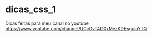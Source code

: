 # dicas_css_1

Dicas feitas para meu canal no youtube
https://www.youtube.com/channel/UCcGvT4D0xMezKDEsguloYTQ
